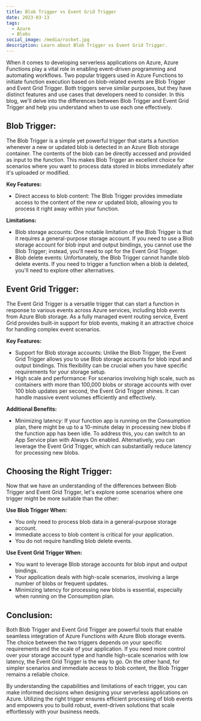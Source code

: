 ```yaml
---
title: Blob Trigger vs Event Grid Trigger
date: 2023-03-13
tags:
  - Azure
  - Blobs
social_image: /media/rocket.jpg
description: Learn about Blob Trigger vs Event Grid Trigger.
---
```


When it comes to developing serverless applications on Azure, Azure Functions play a vital role in enabling event-driven programming and automating workflows. Two popular triggers used in Azure Functions to initiate function execution based on blob-related events are Blob Trigger and Event Grid Trigger. Both triggers serve similar purposes, but they have distinct features and use cases that developers need to consider. In this blog, we'll delve into the differences between Blob Trigger and Event Grid Trigger and help you understand when to use each one effectively.

## Blob Trigger:

The Blob Trigger is a simple yet powerful trigger that starts a function whenever a new or updated blob is detected in an Azure Blob storage container. The contents of the blob can be directly accessed and provided as input to the function. This makes Blob Trigger an excellent choice for scenarios where you want to process data stored in blobs immediately after it's uploaded or modified.

**Key Features:**
- Direct access to blob content: The Blob Trigger provides immediate access to the content of the new or updated blob, allowing you to process it right away within your function.

**Limitations:**
- Blob storage accounts: One notable limitation of the Blob Trigger is that it requires a general-purpose storage account. If you need to use a Blob storage account for blob input and output bindings, you cannot use the Blob Trigger; instead, you'll need to opt for the Event Grid Trigger.
- Blob delete events: Unfortunately, the Blob Trigger cannot handle blob delete events. If you need to trigger a function when a blob is deleted, you'll need to explore other alternatives.

## Event Grid Trigger:

The Event Grid Trigger is a versatile trigger that can start a function in response to various events across Azure services, including blob events from Azure Blob storage. As a fully managed event routing service, Event Grid provides built-in support for blob events, making it an attractive choice for handling complex event scenarios.

**Key Features:**
- Support for Blob storage accounts: Unlike the Blob Trigger, the Event Grid Trigger allows you to use Blob storage accounts for blob input and output bindings. This flexibility can be crucial when you have specific requirements for your storage setup.
- High scale and performance: For scenarios involving high scale, such as containers with more than 100,000 blobs or storage accounts with over 100 blob updates per second, the Event Grid Trigger shines. It can handle massive event volumes efficiently and effectively.

**Additional Benefits:**
- Minimizing latency: If your function app is running on the Consumption plan, there might be up to a 10-minute delay in processing new blobs if the function app has been idle. To address this, you can switch to an App Service plan with Always On enabled. Alternatively, you can leverage the Event Grid Trigger, which can substantially reduce latency for processing new blobs.

## Choosing the Right Trigger:

Now that we have an understanding of the differences between Blob Trigger and Event Grid Trigger, let's explore some scenarios where one trigger might be more suitable than the other:

**Use Blob Trigger When:**
- You only need to process blob data in a general-purpose storage account.
- Immediate access to blob content is critical for your application.
- You do not require handling blob delete events.

**Use Event Grid Trigger When:**
- You want to leverage Blob storage accounts for blob input and output bindings.
- Your application deals with high-scale scenarios, involving a large number of blobs or frequent updates.
- Minimizing latency for processing new blobs is essential, especially when running on the Consumption plan.

## Conclusion:

Both Blob Trigger and Event Grid Trigger are powerful tools that enable seamless integration of Azure Functions with Azure Blob storage events. The choice between the two triggers depends on your specific requirements and the scale of your application. If you need more control over your storage account type and handle high-scale scenarios with low latency, the Event Grid Trigger is the way to go. On the other hand, for simpler scenarios and immediate access to blob content, the Blob Trigger remains a reliable choice.

By understanding the capabilities and limitations of each trigger, you can make informed decisions when designing your serverless applications on Azure. Utilizing the right trigger ensures efficient processing of blob events and empowers you to build robust, event-driven solutions that scale effortlessly with your business needs.
